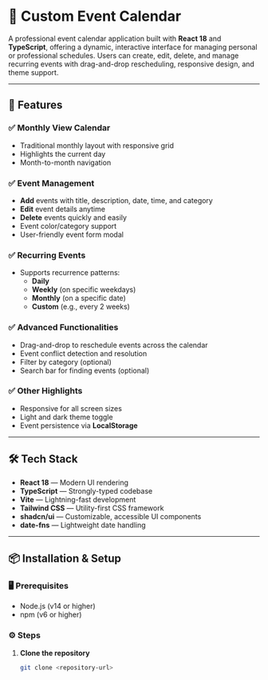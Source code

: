 # 📅 Custom Event Calendar 

A professional event calendar application built with **React 18** and **TypeScript**, offering a dynamic, interactive interface for managing personal or professional schedules. Users can create, edit, delete, and manage recurring events with drag-and-drop rescheduling, responsive design, and theme support.

---

## 🚀 Features

### ✅ Monthly View Calendar
- Traditional monthly layout with responsive grid
- Highlights the current day
- Month-to-month navigation

### ✅ Event Management
- **Add** events with title, description, date, time, and category
- **Edit** event details anytime
- **Delete** events quickly and easily
- Event color/category support
- User-friendly event form modal

### ✅ Recurring Events
- Supports recurrence patterns:
  - **Daily**
  - **Weekly** (on specific weekdays)
  - **Monthly** (on a specific date)
  - **Custom** (e.g., every 2 weeks)

### ✅ Advanced Functionalities
- Drag-and-drop to reschedule events across the calendar
- Event conflict detection and resolution
- Filter by category (optional)
- Search bar for finding events (optional)

### ✅ Other Highlights
- Responsive for all screen sizes
- Light and dark theme toggle
- Event persistence via **LocalStorage**

---

## 🛠️ Tech Stack

- **React 18** — Modern UI rendering
- **TypeScript** — Strongly-typed codebase
- **Vite** — Lightning-fast development
- **Tailwind CSS** — Utility-first CSS framework
- **shadcn/ui** — Customizable, accessible UI components
- **date-fns** — Lightweight date handling
---

## 📦 Installation & Setup

### 🖥 Prerequisites
- Node.js (v14 or higher)
- npm (v6 or higher)

### ⚙️ Steps

1. **Clone the repository**  
   ```bash
   git clone <repository-url>
